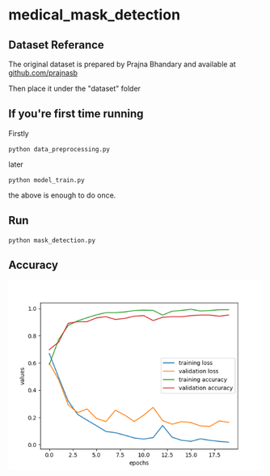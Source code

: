# medical_mask_detection

## Dataset Referance
The original dataset is prepared by Prajna Bhandary and available at [github.com/prajnasb](https://github.com/prajnasb/observations/tree/master/experiements/data)

Then place it under the "dataset" folder

## If you're first time running
Firstly
```shell
python data_preprocessing.py
```
later
```shell
python model_train.py
```
the above is enough to do once.

## Run
```shell
python mask_detection.py
```

## Accuracy
![screenshot of conversion](https://github.com/fbasatemur/medical_mask_detection/blob/master/Figure_Accuracy.png)
